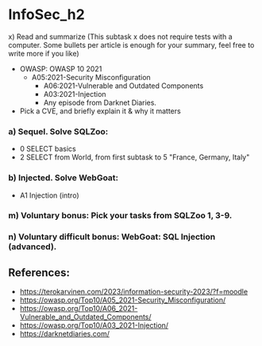 # InfoSec_h2
x) Read and summarize (This subtask x does not require tests with a computer. Some bullets per article is enough for your summary, feel free to write more if you like)
+ OWASP: OWASP 10 2021
  - A05:2021-Security Misconfiguration
    * A06:2021-Vulnerable and Outdated Components
    * A03:2021-Injection
    * Any episode from Darknet Diaries.
+ Pick a CVE, and briefly explain it & why it matters




### a) Sequel. Solve SQLZoo:
* 0 SELECT basics
* 2 SELECT from World, from first subtask to 5 "France, Germany, Italy"



### b) Injected. Solve WebGoat:
* A1 Injection (intro)




### m) Voluntary bonus: Pick your tasks from SQLZoo 1, 3-9.




### n) Voluntary difficult bonus: WebGoat: SQL Injection (advanced).




## References: 

* https://terokarvinen.com/2023/information-security-2023/?f=moodle
* https://owasp.org/Top10/A05_2021-Security_Misconfiguration/
* https://owasp.org/Top10/A06_2021-Vulnerable_and_Outdated_Components/
* https://owasp.org/Top10/A03_2021-Injection/
* https://darknetdiaries.com/
